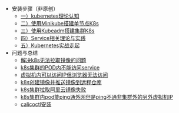 + 安装步骤（非原创）
  - [一）kubernetes理论认知](k8s/kubernetes理论认知.md)
  - [二）使用Minikube搭建单节点K8s](k8s/使用Minikube搭建单节点K8s.md)
  - [三）使用Kubeadm搭建集群K8s](k8s/使用Kubeadm搭建集群K8s.md)
  - [四）Service相关理论与实践](k8s/Service相关理论与实践.md)
  - [五）Kubernetes实战走起](k8s/Kubernetes实战走起.md)
+ 问题与总结
  - [解决k8s无法拉取镜像的问题](k8s/解决k8s无法拉取镜像的问题.md)
  - [k8s集群的POD内不能访问service](k8s/k8s集群的pod内不能访问service.md)
  - [虚拟机内可以访问IP但浏览器无法访问](k8s/虚拟机内可以访问IP但浏览器无法访问.md)
  - [k8s创建镜像并推送镜像到远程仓库](k8s/k8s创建镜像并推送镜像到远程仓库.md)
  - [k8s集群拉取阿里云镜像失败](k8s/k8s集群拉取阿里云镜像失败.md)
  - [k8s集群内pod能ping通外网但是ping不通非集群外的另外虚拟机IP](k8s/k8s集群内pod能ping通外网但是ping不通非集群外的另外虚拟机IP.md)
  - [calicoctl安装](k8s/calicoctl安装.md)
